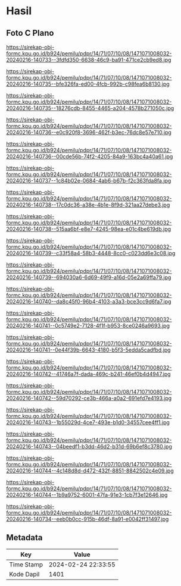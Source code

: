 # Hasil

## Foto C Plano

https://sirekap-obj-formc.kpu.go.id/b924/pemilu/pdpr/14/71/07/10/08/1471071008032-20240216-140733--3fdfd350-6638-46c9-ba91-471ce2cb9ed8.jpg

https://sirekap-obj-formc.kpu.go.id/b924/pemilu/pdpr/14/71/07/10/08/1471071008032-20240216-140735--bfe326fa-ed00-4fcb-992b-c98fea6b8130.jpg

https://sirekap-obj-formc.kpu.go.id/b924/pemilu/pdpr/14/71/07/10/08/1471071008032-20240216-140735--18276cdb-8455-4465-a204-4578b271050c.jpg

https://sirekap-obj-formc.kpu.go.id/b924/pemilu/pdpr/14/71/07/10/08/1471071008032-20240216-140736--e0c920f8-3696-462f-b3ec-76dc8e57e710.jpg

https://sirekap-obj-formc.kpu.go.id/b924/pemilu/pdpr/14/71/07/10/08/1471071008032-20240216-140736--00cde56b-74f2-4205-84a9-163bc4a40a61.jpg

https://sirekap-obj-formc.kpu.go.id/b924/pemilu/pdpr/14/71/07/10/08/1471071008032-20240216-140737--1c84b02e-0684-4ab6-b67b-f2c363fda8fa.jpg

https://sirekap-obj-formc.kpu.go.id/b924/pemilu/pdpr/14/71/07/10/08/1471071008032-20240216-140738--17c0dc36-a38e-4b1e-8f9d-321aa27debe3.jpg

https://sirekap-obj-formc.kpu.go.id/b924/pemilu/pdpr/14/71/07/10/08/1471071008032-20240216-140738--515aa6bf-e8e7-4245-98ea-e01c4be619db.jpg

https://sirekap-obj-formc.kpu.go.id/b924/pemilu/pdpr/14/71/07/10/08/1471071008032-20240216-140739--c33f58a4-58b3-4448-8cc0-c023dd6e3c08.jpg

https://sirekap-obj-formc.kpu.go.id/b924/pemilu/pdpr/14/71/07/10/08/1471071008032-20240216-140739--694030a6-6d69-49f9-a16d-05e2a69ffa79.jpg

https://sirekap-obj-formc.kpu.go.id/b924/pemilu/pdpr/14/71/07/10/08/1471071008032-20240216-140740--da8c45f0-96b4-4103-a3a3-bce3cc9d6fa7.jpg

https://sirekap-obj-formc.kpu.go.id/b924/pemilu/pdpr/14/71/07/10/08/1471071008032-20240216-140741--0c5749e2-7128-4f1f-b953-8ce0246a9693.jpg

https://sirekap-obj-formc.kpu.go.id/b924/pemilu/pdpr/14/71/07/10/08/1471071008032-20240216-140741--0e44f39b-6643-4180-b5f3-5edda5cadfbd.jpg

https://sirekap-obj-formc.kpu.go.id/b924/pemilu/pdpr/14/71/07/10/08/1471071008032-20240216-140742--41746a7f-dada-469c-b241-46ef0b4d4947.jpg

https://sirekap-obj-formc.kpu.go.id/b924/pemilu/pdpr/14/71/07/10/08/1471071008032-20240216-140742--59d70292-ce3b-466a-a0a2-691efd7e4193.jpg

https://sirekap-obj-formc.kpu.go.id/b924/pemilu/pdpr/14/71/07/10/08/1471071008032-20240216-140743--1b55029d-4ce7-493e-b1d0-34557cee4ff1.jpg

https://sirekap-obj-formc.kpu.go.id/b924/pemilu/pdpr/14/71/07/10/08/1471071008032-20240216-140743--04beedf1-b3dd-46d2-b31d-69b6ef8c3780.jpg

https://sirekap-obj-formc.kpu.go.id/b924/pemilu/pdpr/14/71/07/10/08/1471071008032-20240216-140744--4c148d8d-d472-432f-8851-8842502c4e09.jpg

https://sirekap-obj-formc.kpu.go.id/b924/pemilu/pdpr/14/71/07/10/08/1471071008032-20240216-140744--1b9a9752-6001-47fa-91e3-1cb7f3e12646.jpg

https://sirekap-obj-formc.kpu.go.id/b924/pemilu/pdpr/14/71/07/10/08/1471071008032-20240216-140734--eeb0b0cc-915b-46df-8a91-e0042ff31497.jpg


## Metadata

| Key        | Value               |
| ---------- | ------------------- |
| Time Stamp | 2024-02-24 22:33:55 |
| Kode Dapil | 1401                |



